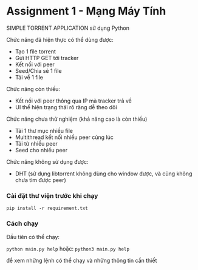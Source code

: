 # Assignment 1 - Mạng Máy Tính

SIMPLE TORRENT APPLICATION sử dụng Python

Chức năng đã hiện thực có thể dùng được:

- Tạo 1 file torrent
- Gửi HTTP GET tới tracker
- Kết nối với peer
- Seed/Chia sẻ 1 file
- Tải về 1 file

Chức năng còn thiếu:

- Kết nối với peer thông qua IP mà tracker trả về
- UI thể hiện trạng thái rõ ràng dễ theo dõi

Chức năng chưa thử nghiệm (khả năng cao là còn thiếu)

- Tải 1 thư mục nhiều file
- Multithread kết nối nhiều peer cùng lúc
- Tải từ nhiều peer
- Seed cho nhiều peer

Chức năng không sử dụng được:

- DHT (sử dụng libtorrent không dùng cho window được, và cũng không chưa tìm được peer)

### Cài đặt thư viện trước khi chạy

`pip install -r requirement.txt`

### Cách chạy

Đầu tiên có thể chạy:

`python main.py help`
hoặc:
`python3 main.py help`

để xem những lệnh có thể chạy và những thông tin cần thiết
